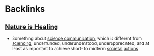 
# Backlinks
## [Nature is Healing](<Nature is Healing.md>)
- Something about [science communication](<science communication.md>), which is different from [sciencing](<sciencing.md>), underfunded, underunderstood, underappreciated, and at least as important to achieve short- to midterm [societal](<societal.md>) [actions](<actions.md>)

